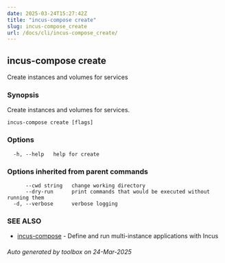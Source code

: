 ```yaml
---
date: 2025-03-24T15:27:42Z
title: "incus-compose create"
slug: incus-compose_create
url: /docs/cli/incus-compose_create/
---
```

## incus-compose create

Create instances and volumes for services

### Synopsis

Create instances and volumes for services.

```
incus-compose create [flags]
```

### Options

```
  -h, --help   help for create
```

### Options inherited from parent commands

```
      --cwd string   change working directory
      --dry-run      print commands that would be executed without running them
  -d, --verbose      verbose logging
```

### SEE ALSO

* [incus-compose](incus-compose/docs/cli/incus-compose/)	 - Define and run multi-instance applications with Incus

###### Auto generated by toolbox on 24-Mar-2025
